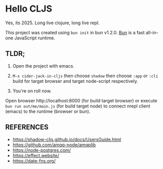# Hello CLJS

Yes, its 2025. Long live clojure, long live repl.

This project was created using `bun init` in bun v1.2.0. [Bun](https://bun.sh) is a fast all-in-one JavaScript runtime.

## TLDR;

1. Open the project with emacs.

2. `M-x cider-jack-in-cljs` then choose `shadow` then choose `:app` or `:cli` build for target browser and target node-script respectively.

3. You're on roll now.

Open browser http://localhost:8000 (for build target browser) or execute `bun run out/me/main.js` (for build target node) to connect nrepl client (emacs) to the runtime (browser or bun).


## REFERENCES

- https://shadow-cljs.github.io/docs/UsersGuide.html
- https://github.com/amqp-node/amqplib
- https://node-postgres.com/
- https://effect.website/
- https://date-fns.org/
